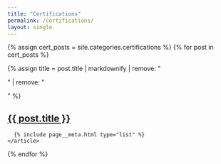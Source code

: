 ```yaml
---
title: "Certifications"
permalink: /certifications/
layout: single
---
```


{% assign cert_posts = site.categories.certifications %}
{% for post in cert_posts %}

  {% assign title = post.title | markdownify | remove: "<p>" | remove: "</p>" %}

  <div class="list__item">
    <article class="archive__item" itemscope itemtype="https://schema.org/CreativeWork"{% if post.locale %} lang="{{ post.locale }}"{% endif %}>
      <h2 class="archive__item-title no_toc" itemprop="headline">
        <a href="{{ post.url | relative_url }}">{{ post.title }}</a>
      </h2>

      {% include page__meta.html type="list" %}
    </article>
  </div>

{% endfor %}
